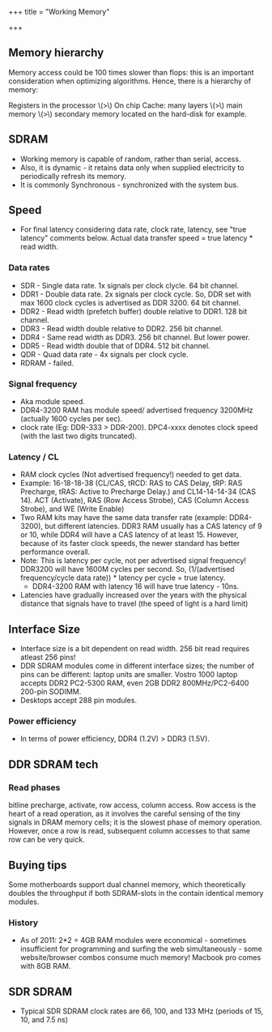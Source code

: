 +++
title = "Working Memory"

+++

## Memory hierarchy
Memory access could be 100 times slower than flops: this is an important consideration when optimizing algorithms. Hence, there is a hierarchy of memory:

Registers in the processor \\(>\\) On chip Cache: many layers \\(>\\) main memory \\(>\\) secondary memory located on the hard-disk for example.

## SDRAM
- Working memory is capable of random, rather than serial, access. 
- Also, it is dynamic - it retains data only when supplied electricity to periodically refresh its memory. 
- It is commonly Synchronous - synchronized with the system bus.

## Speed
- For final latency considering data rate, clock rate, latency, see "true latency" comments below. Actual data transfer speed  = true latency * read width.

### Data rates
- SDR - Single data rate. 1x signals per clock clycle. 64 bit channel.
- DDR1 - Double data rate. 2x signals per clock cycle. So, DDR set with max 1600 clock cycles is advertised as DDR 3200. 64 bit channel.
- DDR2 - Read width (prefetch buffer) double relative to DDR1. 128 bit channel.
- DDR3 - Read width double relative to DDR2. 256 bit channel. 
- DDR4 - Same read width as DDR3. 256 bit channel. But lower power.
- DDR5 - Read width double that of DDR4. 512 bit channel.
- QDR - Quad data rate - 4x signals per clock cycle.
- RDRAM - failed.

### Signal frequency
- Aka module speed.
- DDR4-3200 RAM has module speed/ advertised frequency 3200MHz (actually 1600 cycles per sec).
- clock rate (Eg: DDR-333 > DDR-200). DPC4-xxxx denotes clock speed (with the last two digits truncated).

### Latency / CL
- RAM clock cycles (Not advertised frequency!) needed to get data. 
- Example: 16-18-18-38 (CL/CAS, tRCD: RAS to CAS Delay, tRP: RAS Precharge, tRAS: Active to Precharge Delay.) and CL14-14-14-34 (CAS 14). ACT (Activate), RAS (Row Access Strobe), CAS (Column Access Strobe), and WE (Write Enable)
- Two RAM kits may have the same data transfer rate (example: DDR4-3200), but different latencies. DDR3 RAM usually has a CAS latency of 9 or 10, while DDR4 will have a CAS latency of at least 15. However, because of its faster clock speeds, the newer standard has better performance overall.
- Note: This is latency per cycle, not per advertised signal frequency! DDR3200 will have 1600M cycles per second. So, (1/(advertised frequency/cycle data rate)) * latency per cycle = true latency. 
  - DDR4-3200 RAM with latency 16 will have true latency - 10ns.
- Latencies have gradually increased over the years with the physical distance that signals have to travel (the speed of light is a hard limit)

## Interface Size
- Interface size is a bit dependent on read width. 256 bit read requires atleast 256 pins!
- DDR SDRAM modules come in different interface sizes; the number of pins can be different: laptop units are smaller. Vostro 1000 laptop accepts DDR2 PC2-5300 RAM, even 2GB DDR2 800MHz/PC2-6400 200-pin SODIMM. 
- Desktops accept 288 pin modules.


### Power efficiency
- In terms of power efficiency, DDR4 (1.2V) > DDR3 (1.5V). 


## DDR SDRAM tech

### Read phases
bitline precharge, activate, row access, column access. Row access is the heart of a read operation, as it involves the careful sensing of the tiny signals in DRAM memory cells; it is the slowest phase of memory operation. However, once a row is read, subsequent column accesses to that same row can be very quick.

## Buying tips
Some motherboards support dual channel memory, which theoretically doubles the throughput if both SDRAM-slots in the contain identical memory modules.

### History
- As of 2011: 2*2 = 4GB RAM modules were economical - sometimes insufficient for programming and surfing the web simultaneously - some website/browser combos consume much memory! Macbook pro comes with 8GB RAM.

## SDR SDRAM
- Typical SDR SDRAM clock rates are 66, 100, and 133 MHz (periods of 15, 10, and 7.5 ns)